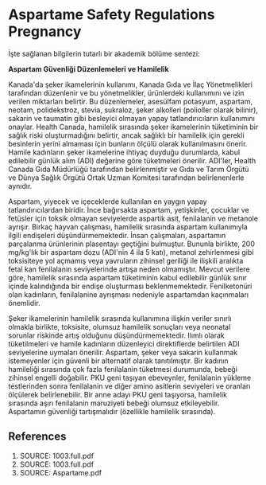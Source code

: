 # Aspartame Safety Regulations Pregnancy

İşte sağlanan bilgilerin tutarlı bir akademik bölüme sentezi:

**Aspartam Güvenliği Düzenlemeleri ve Hamilelik**

Kanada'da şeker ikamelerinin kullanımı, Kanada Gıda ve İlaç Yönetmelikleri tarafından düzenlenir ve bu yönetmelikler, ürünlerdeki kullanımını ve izin verilen miktarları belirtir. Bu düzenlemeler, asesülfam potasyum, aspartam, neotam, polidekstroz, stevia, sukraloz, şeker alkolleri (polioller olarak bilinir), sakarin ve taumatin gibi besleyici olmayan yapay tatlandırıcıların kullanımını onaylar. Health Canada, hamilelik sırasında şeker ikamelerinin tüketiminin bir sağlık riski oluşturmadığını belirtir, ancak sağlıklı bir hamilelik için gerekli besinlerin yerini almaması için bunların ölçülü olarak kullanılmasını önerir. Hamile kadınların şeker ikamelerine ihtiyaç duyduğu durumlarda, kabul edilebilir günlük alım (ADI) değerine göre tüketmeleri önerilir. ADI'ler, Health Canada Gıda Müdürlüğü tarafından belirlenmiştir ve Gıda ve Tarım Örgütü ve Dünya Sağlık Örgütü Ortak Uzman Komitesi tarafından belirlenenlerle aynıdır.

Aspartam, yiyecek ve içeceklerde kullanılan en yaygın yapay tatlandırıcılardan biridir. İnce bağırsakta aspartam, yetişkinler, çocuklar ve fetüsler için toksik olmayan seviyelerde aspartik asit, fenilalanin ve metanole ayrışır. Birkaç hayvan çalışması, hamilelik sırasında aspartam kullanımıyla ilgili endişeleri düşündürmemektedir. İnsan çalışmaları, aspartamın parçalanma ürünlerinin plasentayı geçtiğini bulmuştur. Bununla birlikte, 200 mg/kg'lık bir aspartam dozu (ADI'nin 4 ila 5 katı), metanol zehirlenmesi gibi toksisiteye yol açmamış veya yavruların zihinsel geriliği ile ilişkili aralıkta fetal kan fenilalanin seviyelerinde artışa neden olmamıştır. Mevcut verilere göre, hamilelik sırasında aspartam tüketiminin kabul edilebilir günlük sınır içinde kalındığında bir endişe oluşturması beklenmemektedir. Fenilketonüri olan kadınların, fenilalanine ayrışması nedeniyle aspartamdan kaçınmaları önemlidir.

Şeker ikamelerinin hamilelik sırasında kullanımına ilişkin veriler sınırlı olmakla birlikte, toksisite, olumsuz hamilelik sonuçları veya neonatal sorunlar riskinde artış olduğunu düşündürmemektedir. Ilımlı olarak tüketilmeleri ve hamile kadınların düzenleyici direktiflerde belirtilen ADI seviyelerine uymaları önerilir. Aspartam, şeker veya sakarin kullanmak istemeyenler için güvenli bir alternatif olarak tanıtılmıştır. Bir kadının hamileliği sırasında çok fazla fenilalanin tüketmesi durumunda, bebeği zihinsel engelli doğabilir. PKU geni taşıyan ebeveynler, fenilalanin yükleme testlerinden sonra fenilalanin ve diğer amino asitlerin seviyeleri ve oranları ölçülerek belirlenebilir. Bir anne adayı PKU geni taşıyorsa, hamilelik sırasında aşırı fenilalanin maruziyeti bebeği olumsuz etkileyebilir. Aspartamın güvenliği tartışmalıdır (özellikle hamilelik sırasında).

## References

1. SOURCE: 1003.full.pdf
2. SOURCE: 1003.full.pdf
3. SOURCE: Aspartame.pdf
